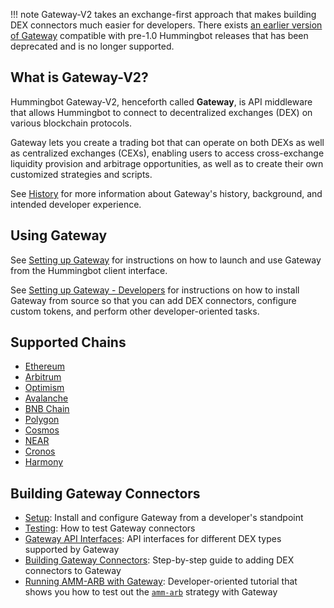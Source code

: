 !!! note
    Gateway-V2 takes an exchange-first approach that makes building DEX connectors much easier for developers. There exists [an earlier version of Gateway](https://github.com/CoinAlpha/gateway-api) compatible with pre-1.0 Hummingbot releases that has been deprecated and is no longer supported.

## What is Gateway-V2?

Hummingbot Gateway-V2, henceforth called **Gateway**, is API middleware that allows Hummingbot to connect to decentralized exchanges (DEX) on various blockchain protocols.

Gateway lets you create a trading bot that can operate on both DEXs as well as centralized exchanges (CEXs), enabling users to access cross-exchange liquidity provision and arbitrage opportunities, as well as to create their own customized strategies and scripts.

See [History](./history) for more information about Gateway's history, background, and intended developer experience.

## Using Gateway

See [Setting up Gateway](./setup) for instructions on how to launch and use Gateway from the Hummingbot client interface.

See [Setting up Gateway - Developers](/developers/gateway/setup) for instructions on how to install Gateway from source so that you can add DEX connectors, configure custom tokens, and perform other developer-oriented tasks.

## Supported Chains

- [Ethereum](./chains/ethereum)
- [Arbitrum](./chains/ethereum#arbitrum_one-mainnet)
- [Optimism](./chains/ethereum#optimism-mainnet)
- [Avalanche](./chains/avalanche)
- [BNB Chain](./chains/bnb-chain)
- [Polygon](./chains/polygon)
- [Cosmos](./chains/cosmos)
- [NEAR](./chains/near)
- [Cronos](./chains/cronos)
- [Harmony](./chains/harmony)
<!-- - [Solana](./chains/solana) (In progress) -->

## Building Gateway Connectors

- [Setup](/developers/gateway/setup): Install and configure Gateway from a developer's standpoint
- [Testing](/developers/gateway/testing): How to test Gateway connectors
- [Gateway API Interfaces](/developers/gateway/api-interface): API interfaces for different DEX types supported by Gateway
- [Building Gateway Connectors](/developers/gateway/building-gateway-connectors): Step-by-step guide to adding DEX connectors to Gateway
- [Running AMM-ARB with Gateway](/developers/gateway/running-amm-arb): Developer-oriented tutorial that shows you how to test out the [`amm-arb`](/strategies/amm-arbitrage) strategy with Gateway
